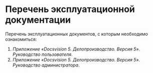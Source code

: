 # Перечень эксплуатационной документации

Перечень эксплуатационных документов, с которым необходимо ознакомиться: 

1. *Приложение «Docsvision 5. Делопроизводство. Версия 5». Руководство пользователя*.
2. *Приложение «Docsvision 5. Делопроизводство. Версия 5». Руководство администратора*.